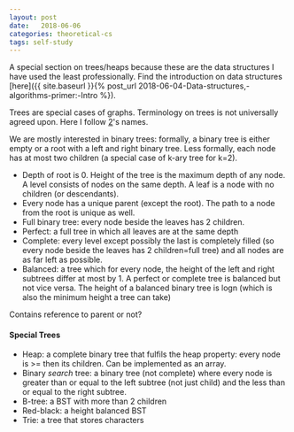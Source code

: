 ```yaml
---
layout: post
date:   2018-06-06
categories: theoretical-cs
tags: self-study
---
```

[1]: https://www.amazon.com/Cracking-Coding-Interview-Programming-Questions/dp/098478280X "Cracking the coding interview (5th edition)"
[2]: https://www.amazon.com/Elements-Programming-Interviews-Java-Insiders/dp/1517671272/ref=pd_sim_14_3?_encoding=UTF8&pd_rd_i=1517671272&pd_rd_r=XEQKDVEBYF5DAWEC6B7W&pd_rd_w=8RwvQ&pd_rd_wg=L59s8&psc=1&refRID=XEQKDVEBYF5DAWEC6B7W&dpID=51EjkypFE0L&preST=_SY291_BO1,204,203,200_QL40_&dpSrc=detail "Elements of Programming Interviews (in Java)"

A special section on trees/heaps because these are the data structures I have used the least professionally. Find the introduction on data structures [here]({{ site.baseurl }}{% post_url 2018-06-04-Data-structures,-algorithms-primer:-Intro %}).


Trees are special cases of graphs. Terminology on trees is not universally agreed upon. Here I follow [2]'s names.

We are mostly interested in binary trees: formally, a binary tree is either empty or a root with a left and right binary tree. Less formally, each node has at most two children (a special case of k-ary tree for k=2).

+ Depth of root is 0. Height of the tree is the maximum depth of any node. A level consists of nodes on the same depth. A leaf is a node with no children (or descendants).
+ Every node has a unique parent (except the root). The path to a node from the root is unique as well.
+ Full binary tree: every node beside the leaves has 2 children.
+ Perfect: a full tree in which all leaves are at the same depth
+ Complete: every level except possibly the last is completely filled (so every node beside the leaves has 2 children=full tree) and all nodes are as far left as possible.
+ Balanced: a tree which for every node, the height of the left and right subtrees differ at most by 1. A perfect or complete tree is balanced but not vice versa. The height of a balanced binary tree is logn (which is also the minimum height a tree can take)

Contains reference to parent or not?

#### Special Trees
+ Heap: a complete binary tree that fulfils the heap property: every node is >= then its children. Can be implemented as an array.
+ Binary *search* tree: a binary tree (not complete) where every node is greater than or equal to the left subtree (not just child) and the less than or equal to the right subtree.
+ B-tree: a BST with more than 2 children
+ Red-black: a height balanced BST
+ Trie: a tree that stores characters
